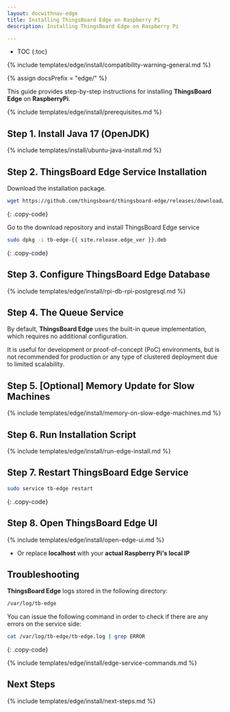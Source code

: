 ```yaml
---
layout: docwithnav-edge
title: Installing ThingsBoard Edge on Raspberry Pi
description: Installing ThingsBoard Edge on Raspberry Pi

---
```


* TOC
{:toc}

{% include templates/edge/install/compatibility-warning-general.md %}

{% assign docsPrefix = "edge/" %}

This guide provides step-by-step instructions for installing **ThingsBoard Edge** on **RaspberryPi**.

{% include templates/edge/install/prerequisites.md %}

## Step 1. Install Java 17 (OpenJDK)

{% include templates/install/ubuntu-java-install.md %}

## Step 2. ThingsBoard Edge Service Installation

Download the installation package.

```bash
wget https://github.com/thingsboard/thingsboard-edge/releases/download/{{ site.release.edge_tag }}/tb-edge-{{ site.release.edge_ver }}.deb
```
{: .copy-code}

Go to the download repository and install ThingsBoard Edge service

```bash
sudo dpkg -i tb-edge-{{ site.release.edge_ver }}.deb
```
{: .copy-code}

## Step 3. Configure ThingsBoard Edge Database

{% include templates/edge/install/rpi-db-rpi-postgresql.md %}

## Step 4. The Queue Service

By default, **ThingsBoard Edge** uses the built-in queue implementation, which requires no additional configuration.

It is useful for development or proof-of-concept (PoC) environments, but is not recommended for production or any type of clustered deployment due to limited scalability.

## Step 5. [Optional] Memory Update for Slow Machines

{% include templates/edge/install/memory-on-slow-edge-machines.md %} 

## Step 6. Run Installation Script

{% include templates/edge/install/run-edge-install.md %} 

## Step 7. Restart ThingsBoard Edge Service

```bash
sudo service tb-edge restart
```
{: .copy-code}

## Step 8. Open ThingsBoard Edge UI

{% include templates/edge/install/open-edge-ui.md %}

* Or replace **localhost** with your **actual Raspberry Pi's local IP**

## Troubleshooting

**ThingsBoard Edge** logs stored in the following directory:

```bash
/var/log/tb-edge
```

You can issue the following command in order to check if there are any errors on the service side:

```bash
cat /var/log/tb-edge/tb-edge.log | grep ERROR
```
{: .copy-code}

{% include templates/edge/install/edge-service-commands.md %}

## Next Steps

{% include templates/edge/install/next-steps.md %}
